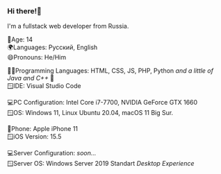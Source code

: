 ### Hi there!👋

I'm a fullstack web developer from Russia.

🔞Age: 14 <br/>
🌍Languages: Русский, English <br/>
😄Pronouns: He/Him <br/>

🧑‍💻Programming Languages: HTML, CSS, JS, PHP, Python _and a little of Java and C++_ 🙂 <br/>
🪟IDE: Visual Studio Code

💻PC Configuration: Intel Core i7-7700, NVIDIA GeForce GTX 1660 <br/>
🪟OS: Windows 11, Linux Ubuntu 20.04, macOS 11 Big Sur.

📱Phone: Apple iPhone 11<br/>
🪟iOS Version: 15.5

💻Server Configuration: _soon..._ <br/>
🪟Server OS: Windows Server 2019 Standart _Desktop Experience_

